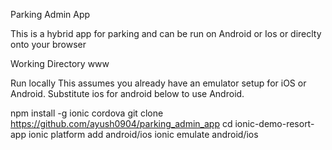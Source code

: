 Parking Admin App

This is a hybrid app for parking and can be run on Android or Ios or direclty onto your browser

Working Directory
www

Run locally This assumes you already have an emulator setup for iOS or Android. Substitute ios for android below to use Android.

npm install -g ionic cordova
git clone https://github.com/ayush0904/parking_admin_app 
cd ionic-demo-resort-app 
ionic platform 
add android/ios 
ionic emulate android/ios

